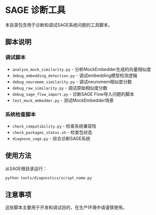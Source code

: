 # SAGE 诊断工具

本目录包含用于诊断和调试SAGE系统问题的工具脚本。

## 脚本说明

### 调试脚本
- `analyze_mock_similarity.py` - 分析MockEmbedder生成的向量相似度
- `debug_embedding_detection.py` - 调试embedding模型检测逻辑  
- `debug_neuromem_similarity.py` - 调试neuromem相似度分数
- `debug_raw_similarity.py` - 调试原始相似度分数
- `debug_sage_flow_import.py` - 诊断SAGE Flow导入问题的脚本
- `test_mock_embedder.py` - 测试MockEmbedder场景

### 系统检查脚本  
- `check_compatibility.py` - 检查系统兼容性
- `check_packages_status.sh` - 检查包状态
- `diagnose_sage.py` - 综合诊断SAGE系统

## 使用方法

从SAGE根目录运行：
```bash
python tools/diagnostics/script_name.py
```

## 注意事项

这些脚本主要用于开发和调试目的，在生产环境中请谨慎使用。